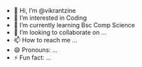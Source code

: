 - 👋 Hi, I’m @vikrantzine
- 👀 I’m interested in Coding
- 🌱 I’m currently learning Bsc Comp Science
- 💞️ I’m looking to collaborate on ...
- 📫 How to reach me ...
- 😄 Pronouns: ...
- ⚡ Fun fact: ...

<!---
vikrantzine/vikrantzine is a ✨ special ✨ repository because its `README.md` (this file) appears on your GitHub profile.
You can click the Preview link to take a look at your changes.
--->
